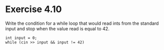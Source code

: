Exercise 4.10
=============

Write the condition for a while loop that would read ints from the standard input and stop when the value read is equal to 42.

    int input = 0;
    while (cin >> input && input != 42)

